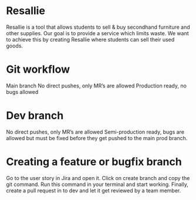 # Resallie
Resallie is a tool that allows students to sell & buy secondhand furniture and other supplies. Our goal is to provide a service which limits waste. We want to achieve this by creating Resallie where students can sell their used goods. 

# Git workflow
Main branch
No direct pushes, only MR’s are allowed Production ready, no bugs allowed

# Dev branch
No direct pushes, only MR’s are allowed Semi-production ready, bugs are allowed but must be fixed before they get pushed to the main prod branch.

# Creating a feature or bugfix branch
Go to the user story in Jira and open it. Click on create branch and copy the git command. Run this command in your terminal and start working. Finally, create a pull request in to dev and let it get reviewed by a team member.
